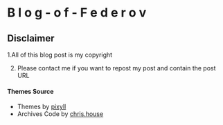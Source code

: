 # B l o g - o f - F e d e r o v 

## Disclaimer
1.All of this blog post is my copyright

2. Please contact me if you want to repost my post and contain the post URL

#### Themes Source 
* Themes by [pixyll](http://www.pixyll.com)
* Archives Code by [chris.house](http://chris.house/blog/building-a-simple-archive-page-with-jekyll/)